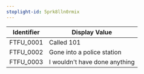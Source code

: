 ```yaml
---
stoplight-id: 5prk8lln0rmix
---
```


Identifier  |  Display Value
------------|-----------------------------------
FTFU_0001   |  Called 101
FTFU_0002   |  Gone into a police station
FTFU_0003   |  I wouldn&#39;t have done anything